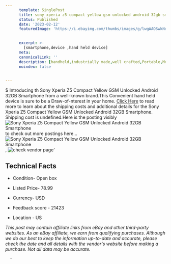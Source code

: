 ```yaml
---
      template: SinglePost
      title: sony xperia z5 compact yellow gsm unlocked android 32gb smartphone
      status: Published
      date: '2023-02-12'
      featuredImage: 'https://i.ebayimg.com/thumbs/images/g/lwgAAOSwkNdj0D-u/s-l225.jpg'
       

      excerpt: >-
        [smartphone,device ,hand held device]
      meta:
      canonicalLink: ''
      description: [handheld,industrially made,well crafted,Portable,Mobile,Compact,Convenient,Lightweight,Maneuverable,Man-portable,Miniature,Carriable,Hand-held,Light,Holdable,Transportable,Mobile device,Pocket-sized,On-the-go,Wireless,Cordless,Compact size,Convenient size, smartphone,device ,hand held device]
      noindex: false
      

---
```

$
      Introducing th Sony Xperia Z5 Compact Yellow GSM Unlocked Android 32GB Smartphone from a well-known brand.This Convenient hand held device is sure to be a Draw-of-nterest in your home. [Click Here](https://www.ebay.com/itm/314346770441?hash=item4930871009%3Ag%3AlwgAAOSwkNdj0D-u&mkevt=1&mkcid=1&mkrid=711-53200-19255-0&campid=%253CePNCampaignId%253E&customid=%253CreferenceId%253E&toolid=10049) to read more to learn about the shipping costs and additional details for the Sony Xperia Z5 Compact Yellow GSM Unlocked Android 32GB Smartphone. Shipping cost is undefined.Here is the posting visibly ![Sony Xperia Z5 Compact Yellow GSM Unlocked Android 32GB Smartphone](https://i.ebayimg.com/thumbs/images/g/lwgAAOSwkNdj0D-u/s-l225.jpg) to check out more postings here... ![Sony Xperia Z5 Compact Yellow GSM Unlocked Android 32GB Smartphone](https://i.ebayimg.com/images/g/lwgAAOSwkNdj0D-u/s-l1200.jpg), ![check vendor page](https://origin-galleryplus.ebayimg.com/ws/web/314346770441_2_0_1/225x225.jpg,https://origin-galleryplus.ebayimg.com/ws/web/314346770441_3_0_1/225x225.jpg,https://origin-galleryplus.ebayimg.com/ws/web/314346770441_4_0_1/225x225.jpg,https://origin-galleryplus.ebayimg.com/ws/web/314346770441_5_0_1/225x225.jpg)'

      

 ## Technical Facts 



     
      

 - Condition- Open box 


      

 - Listed Price- 78.99 


      

 - Currency- USD 


      

 - Feedback score - 21423 


      

 - Location - US 


      
      

 *_This post may contain affiliate links from eBay and other third-party websites. As an eBay affiliate, we earn from qualifying purchases. Although we do our best to keep the information up-to-date and accurate, please check the date and all details with the vendor's website before making a purchase. Not all data may be accurate._*




      -
